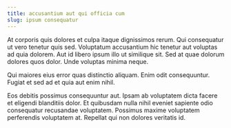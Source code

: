 ```yaml
---
title: accusantium aut qui officia cum
slug: ipsum consequatur
---
```


At corporis quis dolores et culpa itaque dignissimos rerum. Qui consequatur ut vero tenetur quis sed. Voluptatum accusantium hic tenetur aut voluptas ad quia dolorem. Aut id libero ipsum illo ut similique sit. Sed at quae dolorum dolores quos dolor. Unde voluptas minima neque.

Qui maiores eius error quas distinctio aliquam. Enim odit consequuntur. Fugiat et sed ad et quia aut enim nihil.

Eos debitis possimus consequuntur aut. Ipsam ab voluptatem dicta facere et eligendi blanditiis dolor. Et quibusdam nulla nihil eveniet sapiente odio consequatur recusandae voluptatem. Possimus maxime voluptatem perferendis voluptatem at. Repellat qui non dolores veritatis id.
